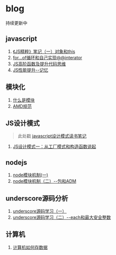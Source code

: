 # blog
持续更新中

## javascript
1. [《JS精粹》笔记（一）对象和this](https://github.com/liangfung/blog/issues/5)
2. [for...of循环和自己实现@@interator](https://github.com/liangfung/blog/issues/6)
3. [JS高阶函数及提升代码思维](https://github.com/liangfung/blog/issues/8)
4. [JS性能提升--记忆](https://github.com/liangfung/blog/issues/9)

## 模块化
1. [什么是模块](https://github.com/liangfung/blog/issues/11)
2. [AMD规范](https://github.com/liangfung/blog/issues/10)

## JS设计模式
> 此处戳 [javascript设计模式读书笔记](https://github.com/liangfung/javascript-design-partner-reading)
1. [JS设计模式一：从工厂模式和构造函数说起](https://github.com/liangfung/blog/issues/12)

## nodejs
1. [node模块机制(一)](https://github.com/liangfung/blog/issues/1)
2. [node模块机制（二）--包和ADM](https://github.com/liangfung/blog/issues/2)

## underscore源码分析
1. [underscore源码学习（一）](https://github.com/liangfung/blog/issues/3)
2. [underscore源码学习（二）--each和最大安全整数](https://github.com/liangfung/blog/issues/4)

## 计算机
1. [计算机如何存数据](https://github.com/liangfung/blog/issues/7)
